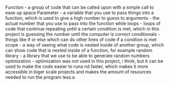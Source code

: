 Function - a group of code that can be called upon with a simple call to ease up space Parameter - a variable that you use to pass things into a function, which is used to give a high number to guess to arguments - the actual number that you use to pass into the function while loops - loops of code that continue repeating untiil a certain condition is met, which in this project is guessing the number until the computer is correct conditionals - things like if or else which can do other lines of code if a condtion is met scope - a way of seeing what code is nested inside of another group, which can show code that is nested inside of a function, for example random library - a library that we use to be able to generate random numbers optimization - optimization was not used in this project, i think, but it can be used to make the code easier to runa nd faster, which makes it more accessible in biger scale projects and makes the amount of resources needed to run the program less.a